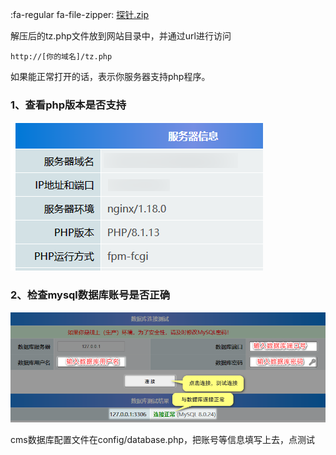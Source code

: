 

:fa-regular fa-file-zipper: [探针.zip](https://files.13aq.com/探针.zip)

解压后的tz.php文件放到网站目录中，并通过url进行访问

```
http://[你的域名]/tz.php
```

如果能正常打开的话，表示你服务器支持php程序。

### 1、查看php版本是否支持
![运行环境](./_images/16785231616bc4b2.png)

### 2、检查mysql数据库账号是否正确

![检查mysql数据库账号是否正确](./_images/202303200915650.png)

cms数据库配置文件在config/database.php，把账号等信息填写上去，点测试
